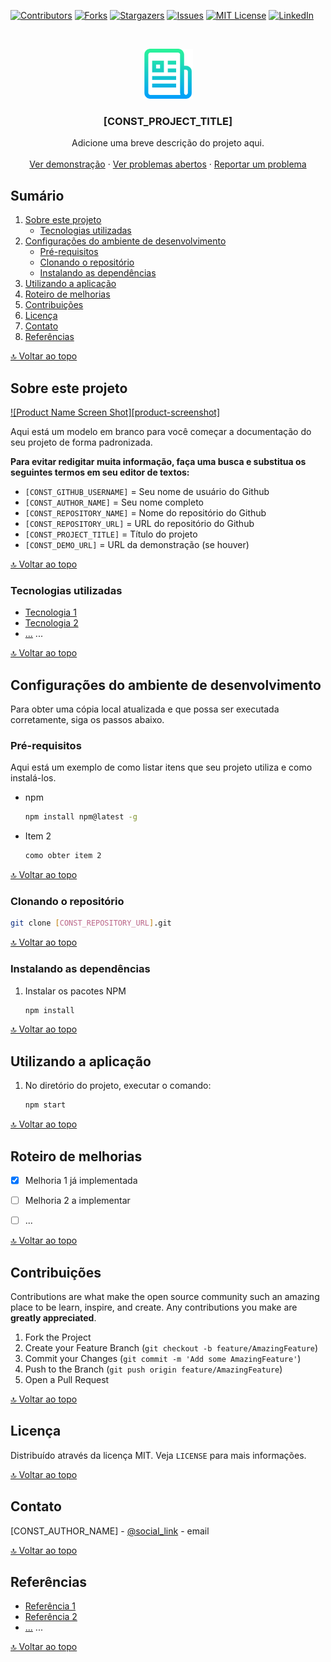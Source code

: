 <!--
*** Aqui está um modelo em branco para você começar a documentação do seu projeto de forma padronizada.
***
*** Para evitar redigitar muita informação, faça uma busca e substitua os seguintes termos em seu editor de textos:
***
*** [CONST_GITHUB_USERNAME] = Seu nome de usuário do Github
*** [CONST_AUTHOR_NAME] = Seu nome completo
*** [CONST_REPOSITORY_NAME] = Nome do repositório do Github
*** [CONST_REPOSITORY_URL] = URL do repositório do Github
*** [CONST_PROJECT_TITLE] = Título do projeto
*** [CONST_DEMO_URL] = URL da demonstração (se houver)
-->


<!-- PROJECT SHIELDS -->
<!--
*** I'm using markdown "reference style" links for readability.
*** Reference links are enclosed in brackets [ ] instead of parentheses ( ).
*** See the bottom of this document for the declaration of the reference variables
*** for contributors-url, forks-url, etc. This is an optional, concise syntax you may use.
*** https://www.markdownguide.org/basic-syntax/#reference-style-links
-->
[![Contributors][contributors-shield]][contributors-url]
[![Forks][forks-shield]][forks-url]
[![Stargazers][stars-shield]][stars-url]
[![Issues][issues-shield]][issues-url]
[![MIT License][license-shield]][license-url]
[![LinkedIn][linkedin-shield]][linkedin-url]


<!-- PROJECT LOGO -->
<br />
<p align="center">
  <a href="https://github.com/[CONST_GITHUB_USERNAME]/[CONST_REPOSITORY_NAME]">
    <img src=".github/logo.png" alt="[CONST_REPOSITORY_NAME]" width="80" height="80">
  </a>

  <h3 align="center">[CONST_PROJECT_TITLE]</h3>

  <p align="center">
    Adicione uma breve descrição do projeto aqui.
    <br />
    <br />
    <a href="[CONST_DEMO_URL]">Ver demonstração</a>
    ·
    <a href="https://github.com/[CONST_GITHUB_USERNAME]/[CONST_REPOSITORY_NAME]/issues">Ver problemas abertos</a>
    ·
    <a href="https://github.com/[CONST_GITHUB_USERNAME]/[CONST_REPOSITORY_NAME]/issues/new">Reportar um problema</a>
  </p>
</p>


<!-- TABLE OF CONTENTS -->
## Sumário

<ol>
    <li>
        <a href="#sobre-este-projeto">Sobre este projeto</a>
        <ul>
            <li><a href="#tecnologias-utilizadas">Tecnologias utilizadas</a></li>
        </ul>
    </li>
    <li>
        <a href="#configurações-do-ambiente-de-desenvolvimento">Configurações do ambiente de desenvolvimento</a>
        <ul>
            <li><a href="#pré-requisitos">Pré-requisitos</a></li>
            <li><a href="#clonando-o-repositório">Clonando o repositório</a></li>
            <li><a href="#instalando-as-dependências">Instalando as dependências</a></li>
        </ul>
    </li>
    <li><a href="#utilizando-a-aplicação">Utilizando a aplicação</a></li>
    <li><a href="#roteiro-de-melhorias">Roteiro de melhorias</a></li>
    <li><a href="#contribuições">Contribuições</a></li>
    <li><a href="#licença">Licença</a></li>
    <li><a href="#contato">Contato</a></li>
    <li><a href="#referências">Referências</a></li>
</ol>


<a href="#sumário">🔝 Voltar ao topo</a>


<!-- ABOUT THE PROJECT -->
## Sobre este projeto

[![Product Name Screen Shot][product-screenshot]](https://example.com)

Aqui está um modelo em branco para você começar a documentação do seu projeto de forma padronizada.

**Para evitar redigitar muita informação, faça uma busca e substitua os seguintes termos em seu editor de textos:**
- `[CONST_GITHUB_USERNAME]` = Seu nome de usuário do Github
- `[CONST_AUTHOR_NAME]` = Seu nome completo
- `[CONST_REPOSITORY_NAME]` = Nome do repositório do Github
- `[CONST_REPOSITORY_URL]` = URL do repositório do Github
- `[CONST_PROJECT_TITLE]` = Título do projeto
- `[CONST_DEMO_URL]` = URL da demonstração (se houver)


<a href="#sumário">🔝 Voltar ao topo</a>


### Tecnologias utilizadas

* [Tecnologia 1](#link_para_tecnologia_1)
* [Tecnologia 2](#link_para_tecnologia_2)
* [...](#) ...


<a href="#sumário">🔝 Voltar ao topo</a>


<!-- GETTING STARTED -->
## Configurações do ambiente de desenvolvimento

Para obter uma cópia local atualizada e que possa ser executada corretamente, siga os passos abaixo.

### Pré-requisitos

Aqui está um exemplo de como listar itens que seu projeto utiliza e como instalá-los.

* npm
  ```bash
  npm install npm@latest -g
  ```

* Item 2
  ```bash
  como obter item 2
  ```


<a href="#sumário">🔝 Voltar ao topo</a>


### Clonando o repositório

   ```bash
   git clone [CONST_REPOSITORY_URL].git
   ```


<a href="#sumário">🔝 Voltar ao topo</a>


### Instalando as dependências

1. Instalar os pacotes NPM
   ```bash
   npm install
   ```


<a href="#sumário">🔝 Voltar ao topo</a>


<!-- USAGE EXAMPLES -->
## Utilizando a aplicação

1. No diretório do projeto, executar o comando:
   ```bash
   npm start
   ```


<a href="#sumário">🔝 Voltar ao topo</a>


<!-- ROADMAP -->
## Roteiro de melhorias

- [x] Melhoria 1 já implementada
- [ ] Melhoria 2 a implementar
- [ ] ...


<a href="#sumário">🔝 Voltar ao topo</a>


<!-- CONTRIBUTING -->
## Contribuições

Contributions are what make the open source community such an amazing place to be learn, inspire, and create. Any contributions you make are **greatly appreciated**.

1. Fork the Project
2. Create your Feature Branch (`git checkout -b feature/AmazingFeature`)
3. Commit your Changes (`git commit -m 'Add some AmazingFeature'`)
4. Push to the Branch (`git push origin feature/AmazingFeature`)
5. Open a Pull Request


<a href="#sumário">🔝 Voltar ao topo</a>


<!-- LICENSE -->
## Licença

Distribuído através da licença MIT. Veja `LICENSE` para mais informações.


<a href="#sumário">🔝 Voltar ao topo</a>


<!-- CONTACT -->
## Contato

[CONST_AUTHOR_NAME] - [@social_link](#) - email


<a href="#sumário">🔝 Voltar ao topo</a>


<!-- ACKNOWLEDGEMENTS -->
## Referências

* [Referência 1](#link_para_referencia_1)
* [Referência 2](#link_para_referencia_2)
* [...](#) ...


<a href="#sumário">🔝 Voltar ao topo</a>


<!-- MARKDOWN LINKS & IMAGES -->
<!-- https://www.markdownguide.org/basic-syntax/#reference-style-links -->
[contributors-shield]: https://img.shields.io/github/contributors/[CONST_GITHUB_USERNAME]/[CONST_REPOSITORY_NAME].svg?style=for-the-badge
[contributors-url]: https://github.com/[CONST_GITHUB_USERNAME]/[CONST_REPOSITORY_NAME]/graphs/contributors
[forks-shield]: https://img.shields.io/github/forks/[CONST_GITHUB_USERNAME]/[CONST_REPOSITORY_NAME].svg?style=for-the-badge
[forks-url]: https://github.com/[CONST_GITHUB_USERNAME]/[CONST_REPOSITORY_NAME]/network/members
[stars-shield]: https://img.shields.io/github/stars/[CONST_GITHUB_USERNAME]/[CONST_REPOSITORY_NAME].svg?style=for-the-badge
[stars-url]: https://github.com/[CONST_GITHUB_USERNAME]/[CONST_REPOSITORY_NAME]/stargazers
[issues-shield]: https://img.shields.io/github/issues/[CONST_GITHUB_USERNAME]/[CONST_REPOSITORY_NAME].svg?style=for-the-badge
[issues-url]: https://github.com/[CONST_GITHUB_USERNAME]/[CONST_REPOSITORY_NAME]/issues
[license-shield]: https://img.shields.io/github/license/[CONST_GITHUB_USERNAME]/[CONST_REPOSITORY_NAME].svg?style=for-the-badge
[license-url]: https://github.com/[CONST_GITHUB_USERNAME]/[CONST_REPOSITORY_NAME]/blob/master/LICENSE.txt
[linkedin-shield]: https://img.shields.io/badge/-LinkedIn-black.svg?style=for-the-badge&logo=linkedin&colorB=555
[linkedin-url]: https://linkedin.com/in/[CONST_GITHUB_USERNAME]
